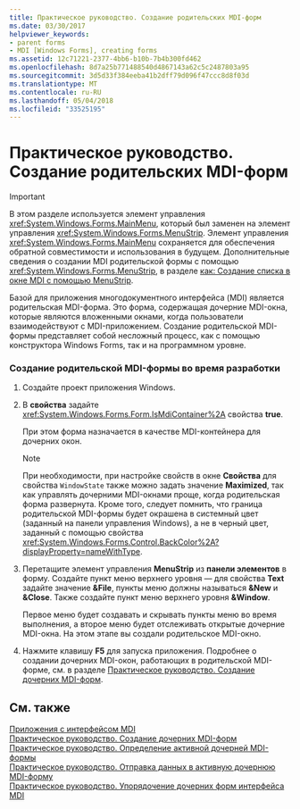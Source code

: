 ```yaml
---
title: Практическое руководство. Создание родительских MDI-форм
ms.date: 03/30/2017
helpviewer_keywords:
- parent forms
- MDI [Windows Forms], creating forms
ms.assetid: 12c71221-2377-4bb6-b10b-7b4b300fd462
ms.openlocfilehash: 8d7a25b771488540d4867143a62c5c2487803a95
ms.sourcegitcommit: 3d5d33f384eeba41b2dff79d096f47ccc8d8f03d
ms.translationtype: MT
ms.contentlocale: ru-RU
ms.lasthandoff: 05/04/2018
ms.locfileid: "33525195"
---
```

# <a name="how-to-create-mdi-parent-forms"></a>Практическое руководство. Создание родительских MDI-форм
> [!IMPORTANT]
>  В этом разделе используется элемент управления <xref:System.Windows.Forms.MainMenu>, который был заменен на элемент управления <xref:System.Windows.Forms.MenuStrip>. Элемент управления <xref:System.Windows.Forms.MainMenu> сохраняется для обеспечения обратной совместимости и использования в будущем.  Дополнительные сведения о создании MDI родительской формы с помощью <xref:System.Windows.Forms.MenuStrip>, в разделе [как: Создание списка в окне MDI с помощью MenuStrip](../../../../docs/framework/winforms/controls/how-to-create-an-mdi-window-list-with-menustrip-windows-forms.md).  
  
 Базой для приложения многодокументного интерфейса (MDI) является родительская MDI-форма. Это форма, содержащая дочерние MDI-окна, которые являются вложенными окнами, когда пользователи взаимодействуют с MDI-приложением. Создание родительской MDI-формы представляет собой несложный процесс, как с помощью конструктора Windows Forms, так и на программном уровне.  
  
### <a name="to-create-an-mdi-parent-form-at-design-time"></a>Создание родительской MDI-формы во время разработки  
  
1.  Создайте проект приложения Windows.  
  
2.  В **свойства** задайте <xref:System.Windows.Forms.Form.IsMdiContainer%2A> свойства **true**.  
  
     При этом форма назначается в качестве MDI-контейнера для дочерних окон.  
  
    > [!NOTE]
    >  При необходимости, при настройке свойств в окне **Свойства** для свойства `WindowState` также можно задать значение **Maximized**, так как управлять дочерними MDI-окнами проще, когда родительская форма развернута. Кроме того, следует помнить, что граница родительской MDI-формы будет окрашена в системный цвет (заданный на панели управления Windows), а не в черный цвет, заданный с помощью свойства <xref:System.Windows.Forms.Control.BackColor%2A?displayProperty=nameWithType>.  
  
3.  Перетащите элемент управления **MenuStrip** из **панели элементов** в форму. Создайте пункт меню верхнего уровня — для свойства **Text** задайте значение **&File**, пункты меню должны называться **&New** и **&Close**. Также создайте пункт меню верхнего уровня **&Window**.  
  
     Первое меню будет создавать и скрывать пункты меню во время выполнения, а второе меню будет отслеживать открытые дочерние MDI-окна. На этом этапе вы создали родительское MDI-окно.  
  
4.  Нажмите клавишу **F5** для запуска приложения. Подробнее о создании дочерних MDI-окон, работающих в родительской MDI-форме, см. в разделе [Практическое руководство. Создание дочерних MDI-форм](../../../../docs/framework/winforms/advanced/how-to-create-mdi-child-forms.md).  
  
## <a name="see-also"></a>См. также  
 [Приложения с интерфейсом MDI](../../../../docs/framework/winforms/advanced/multiple-document-interface-mdi-applications.md)  
 [Практическое руководство. Создание дочерних MDI-форм](../../../../docs/framework/winforms/advanced/how-to-create-mdi-child-forms.md)  
 [Практическое руководство. Определение активной дочерней MDI-формы](../../../../docs/framework/winforms/advanced/how-to-determine-the-active-mdi-child.md)  
 [Практическое руководство. Отправка данных в активную дочернюю MDI-форму](../../../../docs/framework/winforms/advanced/how-to-send-data-to-the-active-mdi-child.md)  
 [Практическое руководство. Упорядочение дочерних форм интерфейса MDI](../../../../docs/framework/winforms/advanced/how-to-arrange-mdi-child-forms.md)
